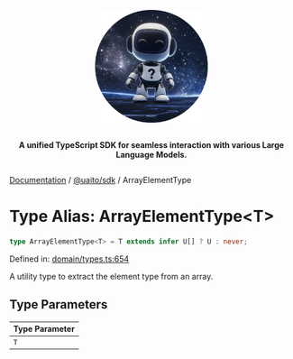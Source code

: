 <div style="display:flex; flex-direction:column; align-items:center;">
<p align="center">
  <img src="../UAITO.png" alt="UAITO Logo" width="200"/>
</p>

<p align="center">
  <strong>A unified TypeScript SDK for seamless interaction with various Large Language Models.</strong>
</p>
</div>

[Documentation](README.md) / [@uaito/sdk](@uaito.sdk.md) / ArrayElementType

# Type Alias: ArrayElementType\<T\>

```ts
type ArrayElementType<T> = T extends infer U[] ? U : never;
```

Defined in: [domain/types.ts:654](https://github.com/elribonazo/uaito/blob/891267acfac775627ab8d2c9451db44d1413ce7c/packages/sdk/src/domain/types.ts#L654)

A utility type to extract the element type from an array.

## Type Parameters

| Type Parameter |
| ------ |
| `T` |
